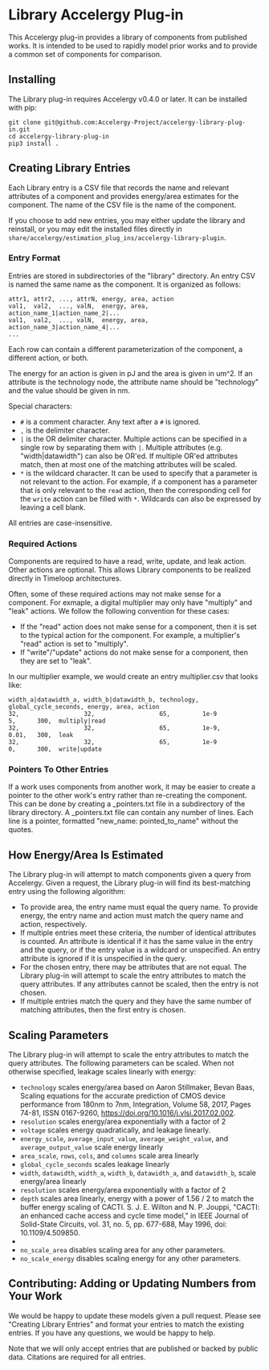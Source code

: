 # Library Accelergy Plug-in
This Accelergy plug-in provides a library of components from published works.
It is intended to be used to rapidly model prior works and to provide a common
set of components for comparison.

## Installing
The Library plug-in requires Accelergy v0.4.0 or later. It can be installed
with pip:
```
git clone git@github.com:Accelergy-Project/accelergy-library-plug-in.git
cd accelergy-library-plug-in
pip3 install .
```

## Creating Library Entries
Each Library entry is a CSV file that records the name and relevant attributes
of a component and provides energy/area estimates for the component. The name
of the CSV file is the name of the component. 

If you choose to add new entries, you may either update the library and
reinstall, or you may edit the installed files directly in
`share/accelergy/estimation_plug_ins/accelergy-library-plugin`.

### Entry Format
Entries are stored in subdirectories of the "library" directory. An entry CSV
is named the same name as the component. It is organized as follows:
```
attr1, attr2, ..., attrN, energy, area, action
val1,  val2,  ..., valN,  energy, area, action_name_1|action_name_2|...
val1,  val2,  ..., valN,  energy, area, action_name_3|action_name_4|...
...
```
Each row can contain a different parameterization of the component, a different
action, or both.

The energy for an action is given in pJ and the area is given in um^2. If an
attribute is the technology node, the attribute name should be "technology" and
the value should be given in nm.

Special characters:
- `#` is a comment character. Any text after a `#` is ignored.
- `,` is the delimiter character.
- `|` is the OR delimiter character. Multiple actions can be specified in a
  single row by separating them with `|`. Multiple attributes (e.g.
  "width|datawidth") can also be OR'ed. If multiple OR'ed attributes match,
  then at most one of the matching attributes will be scaled.
- `*` is the wildcard character. It can be used to specify that a parameter is
  not relevant to the action. For example, if a component has a parameter that
  is only relevant to the `read` action, then the corresponding cell for the
  `write` action can be filled with `*`. Wildcards can also be expressed by
  leaving a cell blank.

All entries are case-insensitive.

### Required Actions
Components are required to have a read, write, update, and leak action. Other
actions are optional. This allows Library components to be realized directly in
Timeloop architectures.

Often, some of these required actions may not make sense for a component. For
exmaple, a digital multiplier may only have "multiply" and "leak" actions. We
follow the following convention for these cases:
- If the "read" action does not make sense for a component, then it is set to
the typical action for the component. For example, a multiplier's "read" action
is set to "multiply".
- If "write"/"update" actions do not make sense for a component, then they are
set to "leak".

In our multiplier example, we would create an entry multiplier.csv that looks
like:
```
width_a|datawidth_a, width_b|datawidth_b, technology, global_cycle_seconds, energy, area, action
32,                  32,                  65,         1e-9                  5,      300,  multiply|read
32,                  32,                  65,         1e-9,                 0.01,   300,  leak
32,                  32,                  65,         1e-9                  0,      300,  write|update
```

### Pointers To Other Entries 
If a work uses components from another work, it may be easier to create a
pointer to the other work's entry rather than re-creating the component. This
can be done by creating a _pointers.txt file in a subdirectory of the library
directory. A _pointers.txt file can contain any number of lines. Each line is a
pointer, formatted "new_name: pointed_to_name" without the quotes. 

## How Energy/Area Is Estimated
The Library plug-in will attempt to match components given a query from
Accelergy. Given a request, the Library plug-in will find its best-matching
entry using the following algorithm:
- To provide area, the entry name must equal the query name. To provide energy,
  the entry name and action must match the query name and action, respectively.
- If multiple entries meet these criteria, the number of identical attributes
  is counted. An attribute is identical if it has the same value in the entry
  and the query, or if the entry value is a wildcard or unspecified. An
  entry attribute is ignored if it is unspecified in the query.
- For the chosen entry, there may be attributes that are not equal. The 
  Library plug-in will attempt to scale the entry attributes to match the
  query attributes. If any attributes cannot be scaled, then the entry is not
  chosen.
- If multiple entries match the query and they have the same number of matching
  attributes, then the first entry is chosen.

## Scaling Parameters
The Library plug-in will attempt to scale the entry attributes to match the
query attributes. The following parameters can be scaled. When not otherwise
specified, leakage scales linearly with energy:
- `technology` scales energy/area based on Aaron Stillmaker, Bevan Baas, Scaling
  equations for the accurate prediction of CMOS device performance from 180nm
  to 7nm, Integration, Volume 58, 2017, Pages 74-81, ISSN 0167-9260,
  https://doi.org/10.1016/j.vlsi.2017.02.002.
- `resolution` scales energy/area exponentially with a factor of 2
- `voltage` scales energy quadratically, and leakage linearly.
- `energy_scale`, `average_input_value`, `average_weight_value`, and
  `average_output_value` scale energy linearly
- `area_scale`, `rows`, `cols`, and `columns` scale area linearly
- `global_cycle_seconds` scales leakage linearly
- `width`, `datawidth`, `width_a`, `width_b`, `datawidth_a`,
  and `datawidth_b`, scale energy/area linearly
- `resolution` scales energy/area exponentially with a factor of 2
- `depth` scales area linearly, energy with a power of 1.56 / 2 to match the
  buffer energy scaling of CACTI. S. J. E. Wilton and N. P. Jouppi, "CACTI: an
  enhanced cache access and cycle time model," in IEEE Journal of Solid-State
  Circuits, vol. 31, no. 5, pp. 677-688, May 1996, doi: 10.1109/4.509850.
- 
- `no_scale_area` disables scaling area for any other parameters.
- `no_scale_energy` disables scaling energy for any other parameters.


## Contributing: Adding or Updating Numbers from Your Work 
We would be happy to update these models given a pull request. Please see
"Creating Library Entries" and format your entries to match the existing
entries. If you have any questions, we would be happy to help.

Note that we will only accept entries that are published or backed by public
data. Citations are required for all entries.
